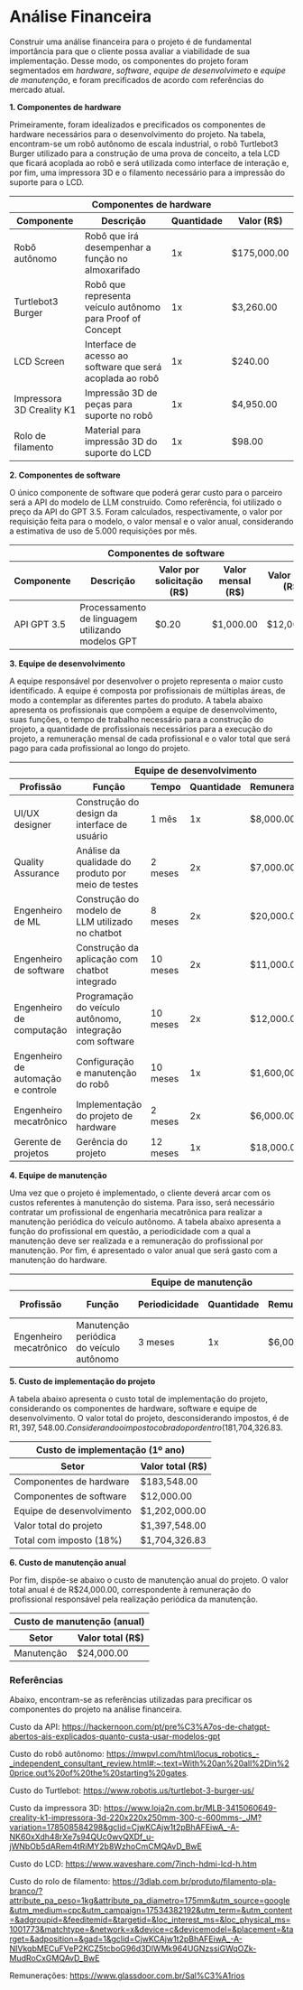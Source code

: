 # Análise Financeira

Construir uma análise financeira para o projeto é de fundamental importância para que o cliente possa avaliar a viabilidade de sua implementação. Desse modo, os componentes do projeto foram segmentados em *hardware*, *software*, *equipe de desenvolvimeto* e *equipe de manutenção*, e foram precificados de acordo com referências do mercado atual. 

**1. Componentes de hardware**

Primeiramente, foram idealizados e precificados os componentes de hardware necessários para o desenvolvimento do projeto. Na tabela, encontram-se um robô autônomo de escala industrial, o robô Turtlebot3 Burger utilizado para a construção de uma prova de conceito, a tela LCD que ficará acoplada ao robô e será utilizada como interface de interação e, por fim, uma impressora 3D e o filamento necessário para a impressão do suporte para o LCD.

<table>
  <thead>
    <tr>
      <th colSpan="4">Componentes de hardware</th>
    </tr>
    <tr>
      <th>Componente</th>
      <th>Descrição</th>
      <th>Quantidade</th>
      <th>Valor (R$)</th>
    </tr>
  </thead>
  <tbody>
    <tr>
      <td>Robô autônomo</td>
      <td>Robô que irá desempenhar a função no almoxarifado</td>
      <td>1x</td>
      <td>$175,000.00</td>
    </tr>
    <tr>
      <td>Turtlebot3 Burger</td>
      <td>Robô que representa veículo autônomo para Proof of Concept</td>
      <td>1x</td>
      <td>$3,260.00</td>
    </tr>
    <tr>
      <td>LCD Screen</td>
      <td>Interface de acesso ao software que será acoplada ao robô</td>
      <td>1x</td>
      <td>$240.00</td>
    </tr>
    <tr>
      <td>Impressora 3D Creality K1</td>
      <td>Impressão 3D de peças para suporte no robô</td>
      <td>1x</td>
      <td>$4,950.00</td>
    </tr>
    <tr>
      <td>Rolo de filamento</td>
      <td>Material para impressão 3D do suporte do LCD</td>
      <td>1x</td>
      <td>$98.00</td>
    </tr>
  </tbody>
</table>

**2. Componentes de software**

O único componente de software que poderá gerar custo para o parceiro será a API do modelo de LLM construído. Como referência, foi utilizado o preço da API do GPT 3.5. Foram calculados, respectivamente, o valor por requisição feita para o modelo, o valor mensal e o valor anual, considerando a estimativa de uso de 5.000 requisições por mês.

<table>
  <thead>
    <tr>
      <th colSpan="5">Componentes de software</th>
    </tr>
    <tr>
      <th>Componente</th>
      <th>Descrição</th>
      <th>Valor por solicitação (R$)</th>
      <th>Valor mensal (R$)</th>
      <th>Valor anual (R$)</th>
    </tr>
  </thead>
  <tbody>
    <tr>
      <td>API GPT 3.5</td>
      <td>Processamento de linguagem utilizando modelos GPT</td>
      <td>$0.20</td>
      <td>$1,000.00</td>
      <td>$12,000.00</td>
    </tr>
  </tbody>
</table>

**3. Equipe de desenvolvimento**

A equipe responsável por desenvolver o projeto representa o maior custo identificado. A equipe é composta por profissionais de múltiplas áreas, de modo a contemplar as diferentes partes do produto. A tabela abaixo apresenta os profissionais que compõem a equipe de desenvolvimento, suas funções, o tempo de trabalho necessário para a construção do projeto, a quantidade de profissionais necessários para a execução do projeto, a remuneração mensal de cada profissional e o valor total que será pago para cada profissional ao longo do projeto.

<table>
  <thead>
    <tr>
      <th colSpan="6">Equipe de desenvolvimento</th>
    </tr>
    <tr>
      <th>Profissão</th>
      <th>Função</th>
      <th>Tempo</th>
      <th>Quantidade</th>
      <th>Remuneração</th>
      <th>Total (R$)</th>
    </tr>
  </thead>
  <tbody>
    <tr>
      <td>UI/UX designer</td>
      <td>Construção do design da interface de usuário</td>
      <td>1 mês</td>
      <td>1x</td>
      <td>$8,000.00</td>
      <td>$8,000.00</td>
    </tr>
    <tr>
      <td>Quality Assurance</td>
      <td>Análise da qualidade do produto por meio de testes</td>
      <td>2 meses</td>
      <td>2x</td>
      <td>$7,000.00</td>
      <td>$14,000.00</td>
    </tr>
    <tr>
      <td>Engenheiro de ML</td>
      <td>Construção do modelo de LLM utilizado no chatbot</td>
      <td>8 meses</td>
      <td>2x</td>
      <td>$20,000.00</td>
      <td>$320,000.00</td>
    </tr>
    <tr>
      <td>Engenheiro de software</td>
      <td>Construção da aplicação com chatbot integrado</td>
      <td>10 meses</td>
      <td>2x</td>
      <td>$11,000.00</td>
      <td>$220,000.00</td>
    </tr>
    <tr>
      <td>Engenheiro de computação</td>
      <td>Programação do veículo autônomo, integração com software</td>
      <td>10 meses</td>
      <td>2x</td>
      <td>$12,000.00</td>
      <td>$240,000.00</td>
    </tr>
    <tr>
      <td>Engenheiro de automação e controle</td>
      <td>Configuração e manutenção do robô</td>
      <td>10 meses</td>
      <td>1x</td>
      <td>$1,600,000</td>
      <td>$160,000.00</td>
    </tr>
    <tr>
      <td>Engenheiro mecatrônico</td>
      <td>Implementação do projeto de hardware</td>
      <td>2 meses</td>
      <td>2x</td>
      <td>$6,000.00</td>
      <td>$24,000.00</td>
    </tr>
    <tr>
      <td>Gerente de projetos</td>
      <td>Gerência do projeto</td>
      <td>12 meses</td>
      <td>1x</td>
      <td>$18,000.00</td>
      <td>$216,000.00</td>
    </tr>
  </tbody>
</table>

**4. Equipe de manutenção**

Uma vez que o projeto é implementado, o cliente deverá arcar com os custos referentes à manutenção do sistema. Para isso, será necessário contratar um profissional de engenharia mecatrônica para realizar a manutenção periódica do veículo autônomo. A tabela abaixo apresenta a função do profissional em questão, a periodicidade com a qual a manutenção deve ser realizada e a remuneração do profissional por manutenção. Por fim, é apresentado o valor anual que será gasto com a manutenção do hardware.

<table>
  <thead>
    <tr>
      <th colSpan="6">Equipe de manutenção</th>
    </tr>
    <tr>
      <th>Profissão</th>
      <th>Função</th>
      <th>Periodicidade</th>
      <th>Quantidade</th>
      <th>Remuneração</th>
      <th>Total anual (R$)</th>
    </tr>
  </thead>
  <tbody>
    <tr>
      <td>Engenheiro mecatrônico</td>
      <td>Manutenção periódica do veículo autônomo</td>
      <td>3 meses</td>
      <td>1x</td>
      <td>$6,000.00</td>
      <td>$24,000.00</td>
    </tr>
  </tbody>
</table>

**5. Custo de implementação do projeto**

A tabela abaixo apresenta o custo total de implementação do projeto, considerando os componentes de hardware, software e equipe de desenvolvimento. O valor total do projeto, desconsiderando impostos, é de R$1,397,548.00. Considerando o imposto cobrado por dentro (18%), o valor total do projeto passa a ser de R$1,704,326.83.

<table>
  <thead>
    <tr>
      <th colSpan="2">Custo de implementação (1º ano)</th>
    </tr>
    <tr>
      <th>Setor</th>
      <th>Valor total (R$)</th>
    </tr>
  </thead>
  <tbody>
    <tr>
      <td>Componentes de hardware</td>
      <td>$183,548.00</td>
    </tr>
    <tr>
      <td>Componentes de software</td>
      <td>$12,000.00</td>
    </tr>
    <tr>
      <td>Equipe de desenvolvimento</td>
      <td>$1,202,000.00</td>
    </tr>
    <tr>
      <td>Valor total do projeto</td>
      <td>$1,397,548.00</td>
    </tr>
    <tr>
      <td>Total com imposto (18%)</td>
      <td>$1,704,326.83</td>
    </tr>
  </tbody>
</table>

**6. Custo de manutenção anual**

Por fim, dispõe-se abaixo o custo de manutenção anual do projeto. O valor total anual é de R$24,000.00, correspondente à remuneração do profissional responsável pela realização periódica da manutenção.

<table>
  <thead>
    <tr>
      <th colSpan="2">Custo de manutenção (anual)</th>
    </tr>
    <tr>
      <th>Setor</th>
      <th>Valor total (R$)</th>
    </tr>
  </thead>
  <tbody>
    <tr>
      <td>Manutenção</td>
      <td>$24,000.00</td>
    </tr>
  </tbody>
</table>


### Referências

Abaixo, encontram-se as referências utilizadas para precificar os componentes do projeto na análise financeira.

Custo da API: https://hackernoon.com/pt/pre%C3%A7os-de-chatgpt-abertos-ais-explicados-quanto-custa-usar-modelos-gpt

Custo do robô autônomo: https://mwpvl.com/html/locus_robotics_-_independent_consultant_review.html#:~:text=With%20an%20all%2Din%20price,out%20of%20the%20starting%20gates.

Custo do Turtlebot: https://www.robotis.us/turtlebot-3-burger-us/

Custo da impressora 3D: https://www.loja2n.com.br/MLB-3415060649-creality-k1-impressora-3d-220x220x250mm-300-c-600mms-_JM?variation=178508584298&gclid=CjwKCAjw1t2pBhAFEiwA_-A-NK60xXdh48rXe7s94QUc0wvQXDf_u-jWNbOb5dARem4tRiMY2b8WzhoCmCMQAvD_BwE

Custo do LCD: https://www.waveshare.com/7inch-hdmi-lcd-h.htm

Custo do rolo de filamento: https://3dlab.com.br/produto/filamento-pla-branco/?attribute_pa_peso=1kg&attribute_pa_diametro=175mm&utm_source=google&utm_medium=cpc&utm_campaign=17534382192&utm_term=&utm_content=&adgroupid=&feeditemid=&targetid=&loc_interest_ms=&loc_physical_ms=1001773&matchtype=&network=x&device=c&devicemodel=&placement=&target=&adposition=&gad=1&gclid=CjwKCAjw1t2pBhAFEiwA_-A-NIVkqbMECuFVeP2KCZ5tcboG96d3DlWMk964UGNzssiGWqOZk-MudRoCxGMQAvD_BwE

Remunerações: https://www.glassdoor.com.br/Sal%C3%A1rios